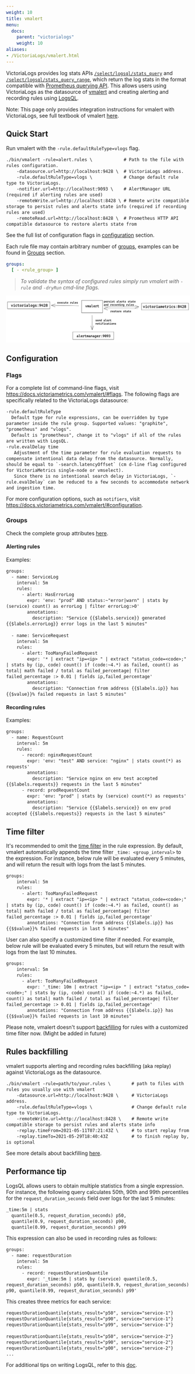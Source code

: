 ```yaml
---
weight: 10
title: vmalert
menu:
  docs:
    parent: "victorialogs"
    weight: 10
aliases:
- /VictoriaLogs/vmalert.html
---
```

VictoriaLogs provides log stats APIs [`/select/logsql/stats_query`](https://docs.victoriametrics.com/victorialogs/querying/#querying-log-stats)  and [`/select/logsql/stats_query_range`](https://docs.victoriametrics.com/victorialogs/querying/#querying-log-range-stats), which return the log stats in the format compatible with [Prometheus querying API](https://prometheus.io/docs/prometheus/latest/querying/api/#instant-queries). This allows users using VictoriaLogs as the datasource of [vmalert](https://docs.victoriametrics.com/vmalert/) and creating alerting and recording rules using [LogsQL](https://docs.victoriametrics.com/victorialogs/logsql/).

Note: This page only provides integration instructions for vmalert with VictoriaLogs, see full textbook of vmalert [here](https://docs.victoriametrics.com/vmalert).

## Quick Start

Run vmalert with the `-rule.defaultRuleType=vlogs` flag.
```
./bin/vmalert -rule=alert.rules \            # Path to the file with rules configuration.
    -datasource.url=http://localhost:9428 \  # VictoriaLogs address.
    -rule.defaultRuleType=vlogs \            # Change default rule type to VictoriaLogs.
    -notifier.url=http://localhost:9093 \    # AlertManager URL (required if alerting rules are used)
    -remoteWrite.url=http://localhost:8428 \ # Remote write compatible storage to persist rules and alerts state info (required if recording rules are used)
    -remoteRead.url=http://localhost:8428 \  # Prometheus HTTP API compatible datasource to restore alerts state from
```

See the full list of configuration flags in [configuration](#configuration) section.

Each rule file may contain arbitrary number of [groups](https://docs.victoriametrics.com/vmalert/#groups), examples can be found in [Groups](#groups) section.

```yaml
groups:
  [ - <rule_group> ]
```
> _To validate the syntax of configured rules simply run vmalert with `-rule` and `-dryRun` cmd-line flags._


![vmalert](vmalert_victorialogs.webp)

## Configuration

### Flags
For a complete list of command-line flags, visit https://docs.victoriametrics.com/vmalert/#flags. The following flags are specifically related to the VictoriaLogs datasource:

```
-rule.defaultRuleType
  Default type for rule expressions, can be overridden by type parameter inside the rule group. Supported values: "graphite", "prometheus" and "vlogs". 
  Default is "prometheus", change it to "vlogs" if all of the rules are written with LogsQL.
-rule.evalDelay time
   Adjustment of the time parameter for rule evaluation requests to compensate intentional data delay from the datasource. Normally, should be equal to `-search.latencyOffset` (cm d-line flag configured for VictoriaMetrics single-node or vmselect).
   Since there is no intentional search delay in VictoriaLogs, `-rule.evalDelay` can be reduced to a few seconds to accommodate network and ingestion time.
```

For more configuration options, such as `notifiers`, visit https://docs.victoriametrics.com/vmalert/#configuration.

### Groups

Check the complete group attributes [here](https://docs.victoriametrics.com/vmalert/#groups).

#### Alerting rules

Examples:
```
groups:
  - name: ServiceLog
    interval: 5m
    rules:
      - alert: HasErrorLog
        expr: 'env: "prod" AND status:~"error|warn" | stats by (service) count() as errorLog | filter errorLog:>0'
        annotations:
          description: "Service {{$labels.service}} generated {{$labels.errorLog}} error logs in the last 5 minutes"

  - name: ServiceRequest
    interval: 5m
    rules:
      - alert: TooManyFailedRequest
        expr: '* | extract "ip=<ip> " | extract "status_code=<code>;" | stats by (ip, code) count() if (code:~4.*) as failed, count() as total| math failed / total as failed_percentage| filter failed_percentage :> 0.01 | fields ip,failed_percentage'
        annotations:
          description: "Connection from address {{$labels.ip}} has {{$value}}% failed requests in last 5 minutes"
```

#### Recording rules

Examples:
```
groups:
  - name: RequestCount
    interval: 5m
    rules:
      - record: nginxRequestCount
        expr: 'env: "test" AND service: "nginx" | stats count(*) as requests'
        annotations:
          description: "Service nginx on env test accepted {{$labels.requests}} requests in the last 5 minutes"
      - record: prodRequestCount
        expr: 'env: "prod" | stats by (service) count(*) as requests'
        annotations:
          description: "Service {{$labels.service}} on env prod accepted {{$labels.requests}} requests in the last 5 minutes"
```

## Time filter

It's recommended to omit the [time filter](https://docs.victoriametrics.com/victorialogs/logsql/#time-filter) in the rule expression. By default, vmalert automatically appends the time filter `_time: <group_interval>` to the expression.
For instance, below rule will be evaluated every 5 minutes, and will return the result with logs from the last 5 minutes.

```
groups:
    interval: 5m
    rules:
      - alert: TooManyFailedRequest
        expr: '* | extract "ip=<ip> " | extract "status_code=<code>;" | stats by (ip, code) count() if (code:~4.*) as failed, count() as total| math failed / total as failed_percentage| filter failed_percentage :> 0.01 | fields ip,failed_percentage'
        annotations: "Connection from address {{$labels.ip}} has {{$$value}}% failed requests in last 5 minutes"
```

User can also specify a customized time filter if needed. For example, below rule will be evaluated every 5 minutes, but will return the result with logs from the last 10 minutes.

```
groups:
    interval: 5m
    rules:
      - alert: TooManyFailedRequest
        expr: '_time: 10m | extract "ip=<ip> " | extract "status_code=<code>;" | stats by (ip, code) count() if (code:~4.*) as failed, count() as total| math failed / total as failed_percentage| filter failed_percentage :> 0.01 | fields ip,failed_percentage'
        annotations: "Connection from address {{$labels.ip}} has {{$$value}}% failed requests in last 10 minutes"
```

Please note, vmalert doesn't support [backfilling](#rules-backfilling) for rules with a customized time filter now. (Might be added in future)

## Rules backfilling

vmalert supports alerting and recording rules backfilling (aka replay) against VictoriaLogs as the datasource. 
```
./bin/vmalert -rule=path/to/your.rules \        # path to files with rules you usually use with vmalert
    -datasource.url=http://localhost:9428 \     # VictoriaLogs address.
    -rule.defaultRuleType=vlogs \               # Change default rule type to VictoriaLogs.
    -remoteWrite.url=http://localhost:8428 \    # Remote write compatible storage to persist rules and alerts state info
    -replay.timeFrom=2021-05-11T07:21:43Z \     # to start replay from
    -replay.timeTo=2021-05-29T18:40:43Z         # to finish replay by, is optional
```

See more details about backfilling [here](https://docs.victoriametrics.com/vmalert/#rules-backfilling).

## Performance tip

LogsQL allows users to obtain multiple statistics from a single expression.
For instance, the following query calculates 50th, 90th and 99th percentiles for the `request_duration_seconds` field over logs for the last 5 minutes:

```
_time:5m | stats
  quantile(0.5, request_duration_seconds) p50,
  quantile(0.9, request_duration_seconds) p90,
  quantile(0.99, request_duration_seconds) p99
```

This expression can also be used in recording rules as follows:
```
groups:
  - name: requestDuration
    interval: 5m
    rules:
      - record: requestDurationQuantile
        expr: '_time:5m | stats by (service) quantile(0.5, request_duration_seconds) p50, quantile(0.9, request_duration_seconds) p90, quantile(0.99, request_duration_seconds) p99'
```
This creates three metrics for each service:
```
requestDurationQuantile{stats_result="p50", service="service-1"}
requestDurationQuantile{stats_result="p90", service="service-1"}
requestDurationQuantile{stats_result="p99", service="service-1"}

requestDurationQuantile{stats_result="p50", service="service-2"}
requestDurationQuantile{stats_result="p90", service="service-2"}
requestDurationQuantile{stats_result="p00", service="service-2"}
...
```

For additional tips on writing LogsQL, refer to this [doc](https://docs.victoriametrics.com/victorialogs/logsql/#performance-tips).
